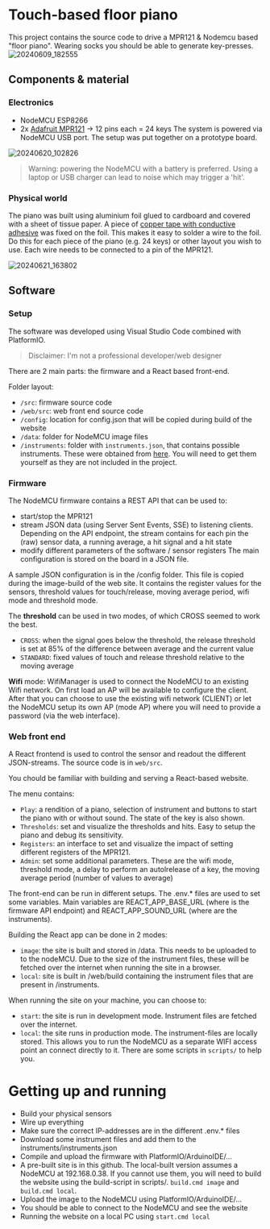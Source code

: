 # Touch-based floor piano

This project contains the source code to drive a MPR121 & Nodemcu based "floor piano". Wearing socks you should be able to generate key-presses.
![20240609_182555](https://github.com/blannoy/touchPiano/assets/23641978/8f17ac4f-2ba5-4bd6-ac69-f2d3ead8ca87)

## Components & material

### Electronics

- NodeMCU ESP8266
- 2x [Adafruit MPR121](https://www.adafruit.com/product/1982) -> 12 pins each = 24 keys
  The system is powered via NodeMCU USB port. The setup was put together on a prototype board.

![20240620_102826](https://github.com/blannoy/touchPiano/assets/23641978/146d309c-799d-4185-aaf8-1bae7186ca21)

> Warning: powering the NodeMCU with a battery is preferred. Using a laptop or USB charger can lead to noise which may trigger a 'hit'.

### Physical world

The piano was built using aluminium foil glued to cardboard and covered with a sheet of tissue paper.
A piece of [copper tape with conductive adhesive](https://www.adafruit.com/product/3483) was fixed on the foil. This makes it easy to solder a wire to the foil.
Do this for each piece of the piano (e.g. 24 keys) or other layout you wish to use.
Each wire needs to be connected to a pin of the MPR121.

![20240621_163802](https://github.com/blannoy/touchPiano/assets/23641978/795a7c1a-f6b7-4a4b-97fe-8461ed5f65dd)

## Software

### Setup

The software was developed using Visual Studio Code combined with PlatformIO.

> Disclaimer: I'm not a professional developer/web designer

There are 2 main parts: the firmware and a React based front-end.

Folder layout:

- `/src`: firmware source code
- `/web/src`: web front end source code
- `/config`: location for config.json that will be copied during build of the website
- `/data`: folder for NodeMCU image files
- `/instruments`: folder with `instruments.json`, that contains possible instruments. These were obtained from [here](https://github.com/gleitz/midi-js-soundfonts/). You will need to get them yourself as they are not included in the project.

### Firmware

The NodeMCU firmware contains a REST API that can be used to:

- start/stop the MPR121
- stream JSON data (using Server Sent Events, SSE) to listening clients. Depending on the API endpoint, the stream contains for each pin the (raw) sensor data, a running average, a hit signal and a hit state
- modify different parameters of the software / sensor registers
  The main configuration is stored on the board in a JSON file.

A sample JSON configuration is in the /config folder. This file is copied during the image-build of the web site. It contains the register values for the sensors, threshold values for touch/release, moving average period, wifi mode and threshold mode.

The **threshold** can be used in two modes, of which CROSS seemed to work the best.

- `CROSS`: when the signal goes below the threshold, the release threshold is set at 85% of the difference between average and the current value
- `STANDARD`: fixed values of touch and release threshold relative to the moving average

**Wifi** mode: WifiManager is used to connect the NodeMCU to an existing Wifi network. On first load an AP will be available to configure the client. After that you can choose to use the existing wifi network (CLIENT) or let the NodeMCU setup its own AP (mode AP) where you will need to provide a password (via the web interface).

### Web front end

A React frontend is used to control the sensor and readout the different JSON-streams. The source code is in `web/src`.

You chould be familiar with building and serving a React-based website.

The menu contains:

- `Play`: a rendition of a piano, selection of instrument and buttons to start the piano with or without sound. The state of the key is also shown.
- `Thresholds`: set and visualize the thresholds and hits. Easy to setup the piano and debug its sensitivity.
- `Registers`: an interface to set and visualize the impact of setting different registers of the MPR121.
- `Admin`: set some additional parameters. These are the wifi mode, threshold mode, a delay to perform an autolrelease of a key, the moving average period (number of values to average)

The front-end can be run in different setups. The .env.* files are used to set some variables. Main variables are REACT_APP_BASE_URL (where is the firmware API endpoint) and REACT_APP_SOUND_URL (where are the instruments).

Building the React app can be done in 2 modes:

- `image`: the site is built and stored in /data. This needs to be uploaded to to the nodeMCU. Due to the size of the instrument files, these will be fetched over the internet when running the site in a browser.
- `local`: site is built in /web/build containing the instrument files that are present in /instruments.

When running the site on your machine, you can choose to:

- `start`: the site is run in development mode. Instrument files are fetched over the internet.
- `local`: the site runs in production mode. The instrument-files are locally stored. This allows you to run the NodeMCU as a separate WIFI access point an connect directly to it.
  There are some scripts in `scripts/` to help you.

# Getting up and running

- Build your physical sensors
- Wire up everything
- Make sure the correct IP-addresses are in the different .env.* files
- Download some instrument files and add them to the instruments/instruments.json
- Compile and upload the firmware with PlatformIO/ArduinoIDE/...
- A pre-built site is in this github. The local-built version assumes a NodeMCU at 192.168.0.38. If you cannot use them, you will need to build the website using the build-script in scripts/. `build.cmd image` and `build.cmd local`.
- Upload the image to the NodeMCU using PlatformIO/ArduinoIDE/...
- You should be able to connect to the NodeMCU and see the website
- Running the website on a local PC using `start.cmd local`

